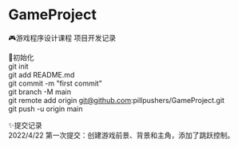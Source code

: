 # GameProject
🎮游戏程序设计课程 项目开发记录

🎨初始化  
git init  
git add README.md  
git commit -m "first commit"  
git branch -M main  
git remote add origin git@github.com:pillpushers/GameProject.git  
git push -u origin main  

✨提交记录  
2022/4/22 第一次提交：创建游戏前景、背景和主角，添加了跳跃控制。
